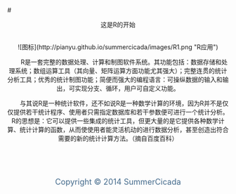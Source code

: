 #<center>这是R的开始<center/>
<br/>

<center>![图标](http://pianyu.github.io/summercicada/images/R1.png "R应用")</center>

&emsp;&emsp;R是一套完整的数据处理、计算和制图软件系统。其功能包括：数据存储和处理系统；数组运算工具（其向量、矩阵运算方面功能尤其强大）；完整连贯的统计分析工具；优秀的统计制图功能；简便而强大的编程语言：可操纵数据的输入和输出，可实现分支、循环，用户可自定义功能。<br/>

&emsp;&emsp;与其说R是一种统计软件，还不如说R是一种数学计算的环境，因为R并不是仅仅提供若干统计程序、使用者只需指定数据库和若干参数便可进行一个统计分析。R的思想是：它可以提供一些集成的统计工具，但更大量的是它提供各种数学计算、统计计算的函数，从而使使用者能灵活机动的进行数据分析，甚至创造出符合需要的新的统计计算方法。（摘自百度百科）

<br/>
<br/>
<br/>
<center><p style="color:#476d8e"><font size="4">Copyright &copy; 2014 SummerCicada</font></p></center>